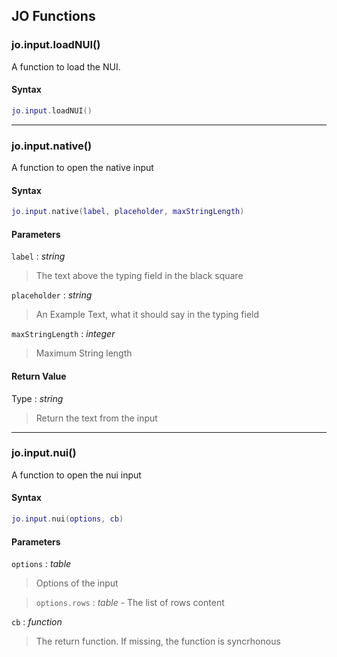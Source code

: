 
## JO Functions

### jo.input.loadNUI()

<!-- @include: ./slots/headers.md#client|jo.input.loadNUI -->

A function to load the NUI. <br>

<!-- @include: ./slots/descriptions.md#client|jo.input.loadNUI -->

#### Syntax

```lua
jo.input.loadNUI()
```

<!-- @include: ./slots/examples.md#client|jo.input.loadNUI -->

<!-- @include: ./slots/footers.md#client|jo.input.loadNUI -->

---

### jo.input.native()

<!-- @include: ./slots/headers.md#client|jo.input.native -->

A function to open the native input <br>

<!-- @include: ./slots/descriptions.md#client|jo.input.native -->

#### Syntax

```lua
jo.input.native(label, placeholder, maxStringLength)
```

#### Parameters

`label` : _string_
> The text above the typing field in the black square
>

`placeholder` : _string_
> An Example Text, what it should say in the typing field
>

`maxStringLength` : _integer_ <BadgeOptional />
> Maximum String length
>

#### Return Value

Type : _string_

> Return the text from the input

<!-- @include: ./slots/examples.md#client|jo.input.native -->

<!-- @include: ./slots/footers.md#client|jo.input.native -->

---

### jo.input.nui()

<!-- @include: ./slots/headers.md#client|jo.input.nui -->

A function to open the nui input <br>

<!-- @include: ./slots/descriptions.md#client|jo.input.nui -->

#### Syntax

```lua
jo.input.nui(options, cb)
```

#### Parameters

`options` : _table_

> Options of the input
>

> `options.rows` : _table_ - The list of rows content
> 

`cb` : _function_ <BadgeOptional />
> The return function. If missing, the function is syncrhonous
>

<!-- @include: ./slots/examples.md#client|jo.input.nui -->

<!-- @include: ./slots/footers.md#client|jo.input.nui -->

